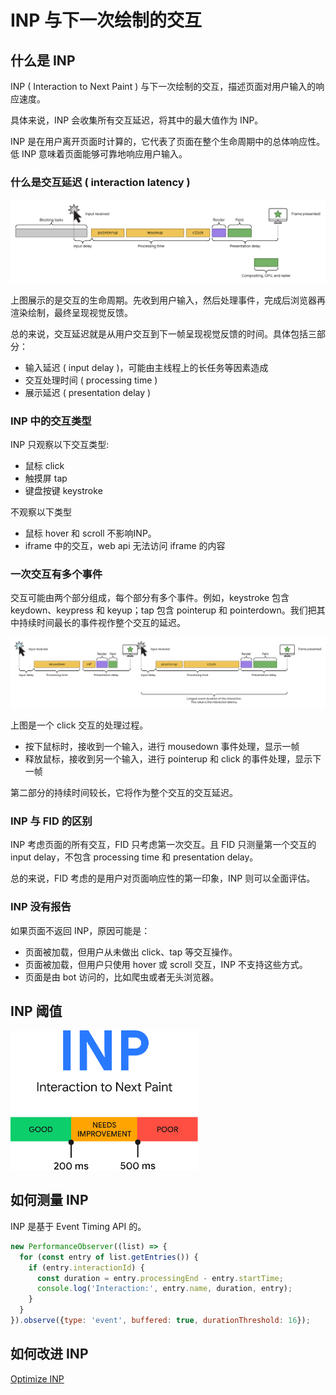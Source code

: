 # INP 与下一次绘制的交互

## 什么是 INP

INP ( Interaction to Next Paint ) 与下一次绘制的交互，描述页面对用户输入的响应速度。

具体来说，INP 会收集所有交互延迟，将其中的最大值作为 INP。

INP 是在用户离开页面时计算的，它代表了页面在整个生命周期中的总体响应性。低 INP 意味着页面能够可靠地响应用户输入。

### 什么是交互延迟 ( interaction latency )

<img src="https://raw.githubusercontent.com/yamsfeer/pic-bed/master/Ng0j5yaGYZX9Bm3VQ70c.svg" class="img-mid" />

上图展示的是交互的生命周期。先收到用户输入，然后处理事件，完成后浏览器再渲染绘制，最终呈现视觉反馈。

总的来说，交互延迟就是从用户交互到下一帧呈现视觉反馈的时间。具体包括三部分：

* 输入延迟 ( input delay )，可能由主线程上的长任务等因素造成
* 交互处理时间 ( processing time )
* 展示延迟 ( presentation delay )

### INP 中的交互类型

INP 只观察以下交互类型:

* 鼠标 click
* 触摸屏 tap
* 键盘按键 keystroke 

不观察以下类型

* 鼠标 hover 和 scroll 不影响INP。
* iframe 中的交互，web api 无法访问 iframe 的内容

### 一次交互有多个事件

交互可能由两个部分组成，每个部分有多个事件。例如，keystroke 包含 keydown、keypress 和 keyup；tap 包含 pointerup 和 pointerdown。我们把其中持续时间最长的事件视作整个交互的延迟。

<img src="https://raw.githubusercontent.com/yamsfeer/pic-bed/master/vNosnKDYgBRnFmEvwm0c.svg" class="img-mid" />

上图是一个 click 交互的处理过程。

* 按下鼠标时，接收到一个输入，进行 mousedown 事件处理，显示一帧
* 释放鼠标，接收到另一个输入，进行 pointerup 和 click 的事件处理，显示下一帧

第二部分的持续时间较长，它将作为整个交互的交互延迟。

### INP 与 FID 的区别

INP 考虑页面的所有交互，FID 只考虑第一次交互。且 FID 只测量第一个交互的 input delay，不包含 processing time 和 presentation delay。

总的来说，FID 考虑的是用户对页面响应性的第一印象，INP 则可以全面评估。

### INP 没有报告

如果页面不返回 INP，原因可能是：

* 页面被加载，但用户从未做出 click、tap 等交互操作。
* 页面被加载，但用户只使用 hover 或 scroll 交互，INP 不支持这些方式。
* 页面是由 bot 访问的，比如爬虫或者无头浏览器。

## INP 阈值

<img src="https://raw.githubusercontent.com/yamsfeer/pic-bed/master/INP.svg" width="300" class="img-mid" />

## 如何测量 INP

INP 是基于 Event Timing API 的。

```javascript
new PerformanceObserver((list) => {
  for (const entry of list.getEntries()) {
    if (entry.interactionId) {
      const duration = entry.processingEnd - entry.startTime;
      console.log('Interaction:', entry.name, duration, entry);
    }
  }
}).observe({type: 'event', buffered: true, durationThreshold: 16});
```

## 如何改进 INP

[Optimize INP](https://web.dev/optimize-inp/)


